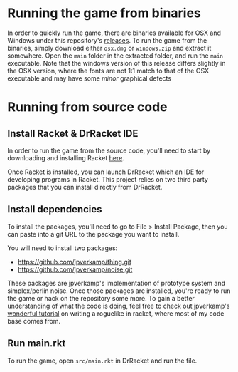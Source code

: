 # Running the game from binaries
In order to quickly run the game, there are binaries available for OSX and Windows under this repository's [releases](https://github.com/Larkenx/LispGameJame2018/releases/tag/1.0).
To run the game from the binaries, simply download either `osx.dmg` or `windows.zip` and extract it somewhere. Open the `main` folder
in the extracted folder, and run the `main` executable. Note that the windows version of this release differs slightly in the OSX version,
where the fonts are not 1:1 match to that of the OSX executable and may have some *minor* graphical defects

# Running from source code

## Install Racket & DrRacket IDE
In order to run the game from the source code, you'll need to start by downloading and installing Racket [here](https://download.racket-lang.org/).

Once Racket is installed, you can launch DrRacket which an IDE for developing programs in Racket. 
This project relies on two third party packages that you can install directly from DrRacket.

## Install dependencies
To install the packages, you'll need to go to File > Install Package, 
then you can paste into a git URL to the package you want to install.

You will need to install two packages:
- https://github.com/jpverkamp/thing.git
- https://github.com/jpverkamp/noise.git

These packages are jpverkamp's implementation of prototype system and simplex/perlin noise. Once those packages are installed, you're ready
to run the game or hack on the repository some more. To gain a better understanding of what the code is doing, feel free to check out
jpverkamp's [wonderful tutorial](https://blog.jverkamp.com/2013/04/04/racket-roguelike-1-a-gui-screens-i/o-and-you/)
on writing a roguelike in racket, where most of my code base comes from.

## Run main.rkt
To run the game, open `src/main.rkt` in DrRacket and run the file.

